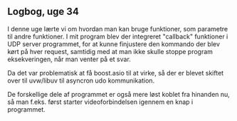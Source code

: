 ## Logbog, uge 34

I denne uge lærte vi om hvordan man kan bruge funktioner, som parametre til andre funktioner. I mit program blev der integreret "callback" funktioner i UDP server programmet, for at kunne finjustere den kommando der blev kørt på hver request, samtidig med at man ikke skulle stoppe program eksekveringen, når man venter på et svar. 

Da det var problematisk at få boost.asio til at virke, så der er blevet skiftet over til uvw/libuv til asyncron udo kommunikation.

De forskellige dele af programmet er også mere løst koblet fra hinanden nu, så man f.eks. først starter videoforbindelsen igennem en knap i programmet.

